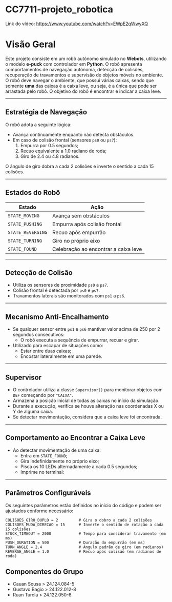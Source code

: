 # CC7711-projeto_robotica

Link do vídeo: https://www.youtube.com/watch?v=EWpE2qWwyXQ

# Visão Geral

Este projeto consiste em um robô autônomo simulado no **Webots**, utilizando o modelo **e-puck** com controlador em **Python**. O robô apresenta comportamentos de navegação autônoma, detecção de colisões, recuperação de travamentos e supervisão de objetos móveis no ambiente. O robô deve navegar o ambiente, que possui várias caixas, sendo que somente **uma** das caixas é a caixa leve, ou seja, é a única que pode ser arrastada pelo robô. O objetivo do robô é encontrar e indicar a caixa leve.

---

## Estratégia de Navegação

O robô adota a seguinte lógica:

- Avança continuamente enquanto não detecta obstáculos.
- Em caso de colisão frontal (sensores `ps0` ou `ps7`):
  1. Empurra por 0.5 segundos;
  2. Recuo equivalente a 1.0 radiano de roda;
  3. Giro de 2.4 ou 4.8 radianos.

O ângulo de giro dobra a cada 2 colisões e inverte o sentido a cada 15 colisões.

---

## Estados do Robô

| Estado          | Ação                            |
|-----------------|---------------------------------|
| `STATE_MOVING`  | Avança sem obstáculos           |
| `STATE_PUSHING` | Empurra após colisão frontal    |
| `STATE_REVERSING` | Recuo após empurrão           |
| `STATE_TURNING` | Giro no próprio eixo            |
| `STATE_FOUND`   | Celebração ao encontrar a caixa leve |

---

## Detecção de Colisão

- Utiliza os sensores de proximidade `ps0` a `ps7`.
- Colisão frontal é detectada por `ps0` e `ps7`.
- Travamentos laterais são monitorados com `ps1` a `ps6`.

---

## Mecanismo Anti-Encalhamento

- Se qualquer sensor entre `ps1` e `ps6` mantiver valor acima de 250 por 2 segundos consecutivos:
  - O robô executa a sequência de empurrar, recuar e girar.
- Utilizado para escapar de situações como:
  - Estar entre duas caixas;
  - Encostar lateralmente em uma parede.

---

## Supervisor

- O controlador utiliza a classe `Supervisor()` para monitorar objetos com `DEF` começando por `"CAIXA"`.
- Armazena a posição inicial de todas as caixas no início da simulação.
- Durante a execução, verifica se houve alteração nas coordenadas X ou Y de alguma caixa.
- Se detectar movimentação, considera que a caixa leve foi encontrada.

---

## Comportamento ao Encontrar a Caixa Leve

- Ao detectar movimentação de uma caixa:
  - Entra em `STATE_FOUND`;
  - Gira indefinidamente no próprio eixo;
  - Pisca os 10 LEDs alternadamente a cada 0.5 segundos;
  - Imprime no terminal:

---

## Parâmetros Configuráveis

Os seguintes parâmetros estão definidos no início do código e podem ser ajustados conforme necessário:
```
COLISOES_GIRO_DUPLO = 2         # Gira o dobro a cada 2 colisões
COLISOES_MUDA_DIRECAO = 15      # Inverte o sentido de rotação a cada 15 colisões
STUCK_TIMEOUT = 2000            # Tempo para considerar travamento (em ms)
PUSH_DURATION = 500             # Duração do empurrão (em ms)
TURN_ANGLE = 2.4                # Ângulo padrão de giro (em radianos)
REVERSE_ANGLE = 1.0             # Recuo após colisão (em radianos de roda)
```

## Componentes do Grupo
- Cauan Sousa > 24.124.084-5
- Gustavo Bagio > 24.122.012-8
- Ruan Turola > 24.122.050-8

